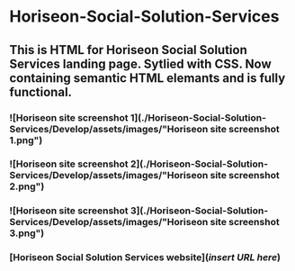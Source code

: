 # Horiseon-Social-Solution-Services

## This is HTML for Horiseon Social Solution Services landing page. Sytlied with CSS. Now containing semantic HTML elemants and is fully functional.

### ![Horiseon site screenshot 1](./Horiseon-Social-Solution-Services/Develop/assets/images/"Horiseon site screenshot 1.png")

### ![Horiseon site screenshot 2](./Horiseon-Social-Solution-Services/Develop/assets/images/"Horiseon site screenshot 2.png")

### ![Horiseon site screenshot 3](./Horiseon-Social-Solution-Services/Develop/assets/images/"Horiseon site screenshot 3.png")

### [Horiseon Social Solution Services website](*insert URL here*)